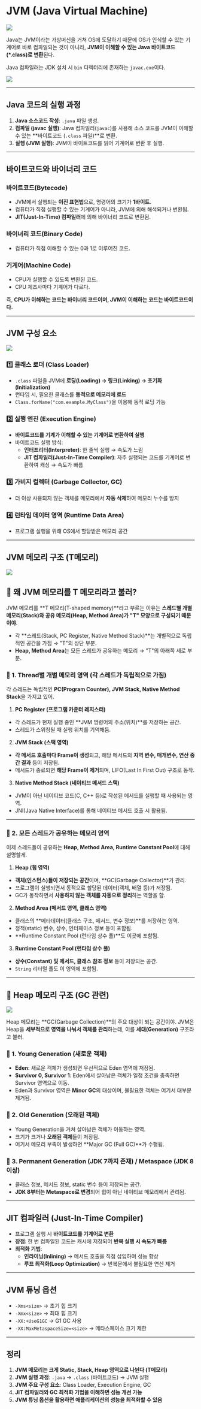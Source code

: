 # JVM (Java Virtual Machine)

![](https://img1.daumcdn.net/thumb/R1280x0/?scode=mtistory2&fname=https%3A%2F%2Fblog.kakaocdn.net%2Fdn%2F0kg24%2Fbtq4YOOQH4J%2FEF2ISOpkYA36a1flwtLEmK%2Fimg.png)

Java는 JVM이라는 가상머신을 거쳐 OS에 도달하기 때문에 OS가 인식할 수 있는 기계어로 바로 컴파일되는 것이 아니라, **JVM이 이해할 수 있는 Java 바이트코드(*.class)로 변환**된다.

Java 컴파일러는 JDK 설치 시 `bin` 디렉터리에 존재하는 `javac.exe`이다.

![](https://i.ibb.co/W62mj8t/image.png)

---

## **Java 코드의 실행 과정**
1. **Java 소스코드 작성**: `.java` 파일 생성.
2. **컴파일 (javac 실행)**: Java 컴파일러(`javac`)를 사용해 소스 코드를 JVM이 이해할 수 있는 **바이트코드 (`.class` 파일)**로 변환.
3. **실행 (JVM 실행)**: JVM이 바이트코드를 읽어 기계어로 변환 후 실행.

---

## **바이트코드와 바이너리 코드**

### **바이트코드(Bytecode)**
- JVM에서 실행되는 **이진 표현법**으로, 명령어의 크기가 **1바이트**.
- 컴퓨터가 직접 실행할 수 있는 기계어가 아니라, JVM에 의해 해석되거나 변환됨.
- **JIT(Just-In-Time) 컴파일러**에 의해 바이너리 코드로 변환됨.

### **바이너리 코드(Binary Code)**
- 컴퓨터가 직접 이해할 수 있는 0과 1로 이루어진 코드.

### **기계어(Machine Code)**
- CPU가 실행할 수 있도록 변환된 코드.
- CPU 제조사마다 기계어가 다르다.

즉, **CPU가 이해하는 코드는 바이너리 코드이며, JVM이 이해하는 코드는 바이트코드이다.**

---

## **JVM 구성 요소**

![](https://velog.velcdn.com/images/jungmyeong96/post/374c653e-bbc9-4499-8bac-54fda17961ff/image.png)

### 1️⃣ **클래스 로더 (Class Loader)**
- `.class` 파일을 JVM에 **로딩(Loading) → 링크(Linking) → 초기화(Initialization)**
- 런타임 시, 필요한 클래스를 **동적으로 메모리에 로드**
- `Class.forName("com.example.MyClass")`을 이용해 동적 로딩 가능

### 2️⃣ **실행 엔진 (Execution Engine)**
- **바이트코드를 기계가 이해할 수 있는 기계어로 변환하여 실행**
- 바이트코드 실행 방식:
    - **인터프리터(Interpreter)**: 한 줄씩 실행 → 속도가 느림
    - **JIT 컴파일러(Just-In-Time Compiler)**: 자주 실행되는 코드를 기계어로 변환하여 캐싱 → 속도가 빠름

### 3️⃣ **가비지 컬렉터 (Garbage Collector, GC)**
- 더 이상 사용되지 않는 객체를 메모리에서 **자동 삭제**하여 메모리 누수를 방지

### 4️⃣ **런타임 데이터 영역 (Runtime Data Area)**
- 프로그램 실행을 위해 OS에서 할당받은 메모리 공간

---

## **JVM 메모리 구조 (T메모리)**

![](https://img1.daumcdn.net/thumb/R1280x0/?scode=mtistory2&fname=https%3A%2F%2Fblog.kakaocdn.net%2Fdn%2FcEjHLD%2Fbtq4YtqCAGY%2FrrVrI45UWSH2LqslkP8Wg0%2Fimg.png)

## **📌 왜 JVM 메모리를 T 메모리라고 불러?**
JVM 메모리를 **T 메모리(T-shaped memory)**라고 부르는 이유는 **스레드별 개별 메모리(Stack)와 공유 메모리(Heap, Method Area)가 "T" 모양으로 구성되기 때문이야**.

- 각 **스레드(Stack, PC Register, Native Method Stack)**는 개별적으로 독립적인 공간을 가짐 → "T"의 상단 부분.
- **Heap, Method Area**는 모든 스레드가 공유하는 메모리 → "T"의 아래쪽 세로 부분.


### **📌 1. Thread별 개별 메모리 영역 (각 스레드가 독립적으로 가짐)**
각 스레드는 독립적인 **PC(Program Counter), JVM Stack, Native Method Stack**을 가지고 있어.

1. **PC Register (프로그램 카운터 레지스터)**
  - 각 스레드가 현재 실행 중인 **JVM 명령어의 주소(위치)**를 저장하는 공간.
  - 스레드가 스위칭될 때 실행 위치를 기억해둠.

2. **JVM Stack (스택 영역)**
  - **각 메서드 호출마다 Frame이 생성**되고, 해당 메서드의 **지역 변수, 매개변수, 연산 중간 결과** 등이 저장됨.
  - 메서드가 종료되면 **해당 Frame이 제거**되며, LIFO(Last In First Out) 구조로 동작.

3. **Native Method Stack (네이티브 메서드 스택)**
  - JVM이 아닌 네이티브 코드(C, C++ 등)로 작성된 메서드를 실행할 때 사용되는 영역.
  - JNI(Java Native Interface)를 통해 네이티브 메서드 호출 시 활용됨.

---

### **📌 2. 모든 스레드가 공유하는 메모리 영역**
이제 스레드들이 공유하는 **Heap, Method Area, Runtime Constant Pool**에 대해 설명할게.

1. **Heap (힙 영역)**
  - **객체(인스턴스)들이 저장되는 공간**이며, **GC(Garbage Collector)**가 관리.
  - 프로그램이 실행되면서 동적으로 할당된 데이터(객체, 배열 등)가 저장됨.
  - GC가 동작하면서 **사용하지 않는 객체를 자동으로 정리**하는 역할을 함.

2. **Method Area (메서드 영역, 클래스 영역)**
  - 클래스의 **메타데이터(클래스 구조, 메서드, 변수 정보)**를 저장하는 영역.
  - 정적(static) 변수, 상수, 인터페이스 정보 등이 포함됨.
  - **Runtime Constant Pool (런타임 상수 풀)**도 이곳에 포함됨.

3. **Runtime Constant Pool (런타임 상수 풀)**
  - **상수(Constant) 및 메서드, 클래스 참조 정보** 등이 저장되는 공간.
  - `String` 리터럴 풀도 이 영역에 포함됨.

---

## **📌 Heap 메모리 구조 (GC 관련)**
![](https://img1.daumcdn.net/thumb/R1280x0/?scode=mtistory2&fname=https%3A%2F%2Fblog.kakaocdn.net%2Fdn%2FmxiE4%2Fbtq4Y5pwyCR%2F3nO3XIf20wUUTrzMKvn5yk%2Fimg.png)

Heap 메모리는 **GC(Garbage Collection)**의 주요 대상이 되는 공간이야. JVM은 Heap을 **세부적으로 영역을 나눠서 객체를 관리**하는데, 이를 **세대(Generation)** 구조라고 불러.

### **📌 1. Young Generation (새로운 객체)**
- **Eden**: 새로운 객체가 생성되면 우선적으로 Eden 영역에 저장됨.
- **Survivor 0, Survivor 1**: Eden에서 살아남은 객체가 일정 조건을 충족하면 Survivor 영역으로 이동.
- Eden과 Survivor 영역은 **Minor GC**의 대상이며, 불필요한 객체는 여기서 대부분 제거됨.

### **📌 2. Old Generation (오래된 객체)**
- Young Generation을 거쳐 살아남은 객체가 이동하는 영역.
- 크기가 크거나 **오래된 객체**들이 저장됨.
- 여기서 메모리 부족이 발생하면 **Major GC (Full GC)**가 수행됨.

### **📌 3. Permanent Generation (JDK 7까지 존재) / Metaspace (JDK 8 이상)**
- 클래스 정보, 메서드 정보, static 변수 등이 저장되는 공간.
- **JDK 8부터는 Metaspace로 변경**되어 힙이 아닌 네이티브 메모리에서 관리됨.

---

## **JIT 컴파일러 (Just-In-Time Compiler)**
- 프로그램 실행 시 **바이트코드를 기계어로 변환**
- **장점**: 한 번 컴파일된 코드는 캐시에 저장되어 **반복 실행 시 속도가 빠름**
- **최적화 기법**:
    - **인라이닝(Inlining)** → 메서드 호출을 직접 삽입하여 성능 향상
    - **루프 최적화(Loop Optimization)** → 반복문에서 불필요한 연산 제거

---

## **JVM 튜닝 옵션**
- `-Xms<size>` → 초기 힙 크기
- `-Xmx<size>` → 최대 힙 크기
- `-XX:+UseG1GC` → G1 GC 사용
- `-XX:MaxMetaspaceSize=<size>` → 메타스페이스 크기 제한

---

## **정리**
1. **JVM 메모리는 크게 Static, Stack, Heap 영역으로 나뉜다 (T메모리)**
2. **JVM 실행 과정**: `.java` → `.class` (바이트코드) → JVM 실행
3. **JVM 주요 구성 요소**: Class Loader, Execution Engine, GC
4. **JIT 컴파일러와 GC 최적화 기법을 이해하면 성능 개선 가능**
5. **JVM 튜닝 옵션을 활용하면 애플리케이션의 성능을 최적화할 수 있음**
